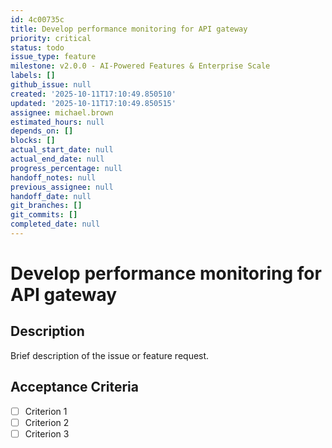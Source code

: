 ```yaml
---
id: 4c00735c
title: Develop performance monitoring for API gateway
priority: critical
status: todo
issue_type: feature
milestone: v2.0.0 - AI-Powered Features & Enterprise Scale
labels: []
github_issue: null
created: '2025-10-11T17:10:49.850510'
updated: '2025-10-11T17:10:49.850515'
assignee: michael.brown
estimated_hours: null
depends_on: []
blocks: []
actual_start_date: null
actual_end_date: null
progress_percentage: null
handoff_notes: null
previous_assignee: null
handoff_date: null
git_branches: []
git_commits: []
completed_date: null
---
```


# Develop performance monitoring for API gateway

## Description

Brief description of the issue or feature request.

## Acceptance Criteria

- [ ] Criterion 1
- [ ] Criterion 2
- [ ] Criterion 3